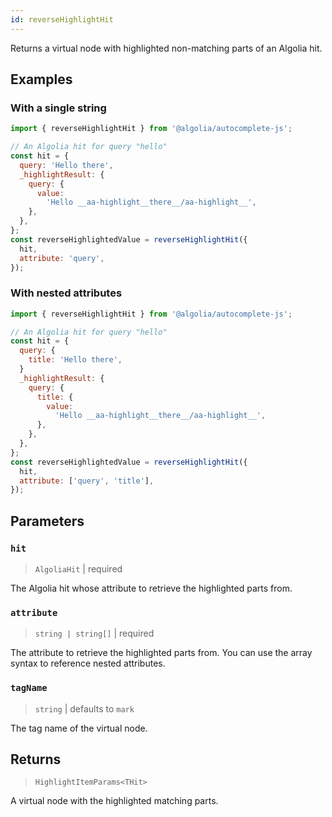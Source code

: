 ```yaml
---
id: reverseHighlightHit
---
```


Returns a virtual node with highlighted non-matching parts of an Algolia hit.

## Examples

### With a single string

```js
import { reverseHighlightHit } from '@algolia/autocomplete-js';

// An Algolia hit for query "hello"
const hit = {
  query: 'Hello there',
  _highlightResult: {
    query: {
      value:
        'Hello __aa-highlight__there__/aa-highlight__',
    },
  },
};
const reverseHighlightedValue = reverseHighlightHit({
  hit,
  attribute: 'query',
});
```

### With nested attributes

```js
import { reverseHighlightHit } from '@algolia/autocomplete-js';

// An Algolia hit for query "hello"
const hit = {
  query: {
    title: 'Hello there',
  }
  _highlightResult: {
    query: {
      title: {
        value:
          'Hello __aa-highlight__there__/aa-highlight__',
      },
    },
  },
};
const reverseHighlightedValue = reverseHighlightHit({
  hit,
  attribute: ['query', 'title'],
});
```

## Parameters

### `hit`

> `AlgoliaHit` | required

The Algolia hit whose attribute to retrieve the highlighted parts from.

### `attribute`

> `string | string[]` | required

The attribute to retrieve the highlighted parts from. You can use the array syntax to reference nested attributes.

### `tagName`

> `string` | defaults to `mark`

The tag name of the virtual node.

## Returns

> `HighlightItemParams<THit>`

A virtual node with the highlighted matching parts.

